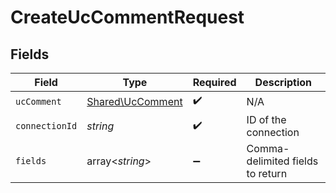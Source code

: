 # CreateUcCommentRequest


## Fields

| Field                                                | Type                                                 | Required                                             | Description                                          |
| ---------------------------------------------------- | ---------------------------------------------------- | ---------------------------------------------------- | ---------------------------------------------------- |
| `ucComment`                                          | [Shared\UcComment](../../Models/Shared/UcComment.md) | :heavy_check_mark:                                   | N/A                                                  |
| `connectionId`                                       | *string*                                             | :heavy_check_mark:                                   | ID of the connection                                 |
| `fields`                                             | array<*string*>                                      | :heavy_minus_sign:                                   | Comma-delimited fields to return                     |